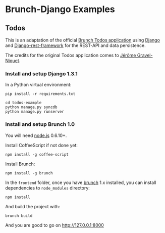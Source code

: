 # Brunch-Django Examples

## Todos

This is an adaptation of the official
[Brunch Todos application](https://github.com/brunch/todos) using
[Django](http://djangoproject.com) and
[Django-rest-framework](http://django-rest-framework.org/) for the
REST-API and data persistence.

The credits for the original Todos application comes to
[Jérôme Gravel-Niquet](http://jgn.me/).

### Install and setup Django 1.3.1

In a Python virtual environment:

    pip install -r requirements.txt
    
    cd todos-example
    python manage.py syncdb
    python manage.py runserver

### Install and setup Brunch 1.0

You will need [node.js](http://nodejs.org/) 0.6.10+.

Install CoffeeScript if not done yet:

    npm install -g coffee-script

Install Brunch:

    npm install -g brunch

In the `frontend` folder, once you have
[brunch](https://github.com/brunch) 1.x installed, you can install
dependencies to `node_modules` directory:

    npm install
    
And build the project with:

    brunch build

And you are good to go on http://127.0.0.1:8000
